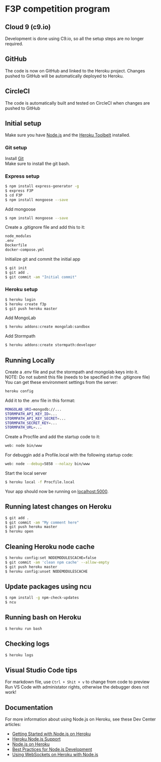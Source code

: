 # F3P competition program

## Cloud 9 (c9.io)
Development is done using C9.io, so all the setup steps are no longer required.

## GitHub
The code is now on GitHub and linked to the Heroku project. Changes pushed to GitHub will be automatically deployed to Heroku.

## CircleCI
The code is automatically built and tested on CircleCI when changes are pushed to GitHub

## Initial setup

Make sure you have [Node.js](http://nodejs.org/) and the [Heroku Toolbelt](https://toolbelt.heroku.com/) installed.

### Git setup  
Install [Git](http://git-scm.com/download/win)  
Make sure to install the git bash.

### Express setup

```sh
$ npm install express-generator -g
$ express F3P
$ cd F3P
$ npm install mongoose --save
```

Add mongoose  

```sh
$ npm install mongoose --save
```

Create a .gitignore file and add this to it:

```sh
node_modules
.env
Dockerfile
docker-compose.yml
```

Initialize git and commit the initial app

```sh
$ git init
$ git add .
$ git commit -am "Initial commit"
```

### Heroku setup

```sh
$ heroku login
$ heroku create f3p
$ git push heroku master
```

Add MongoLab
```sh
$ heroku addons:create mongolab:sandbox
```

Add Stormpath
```sh
$ heroku addons:create stormpath:developer
```

## Running Locally

Create a .env file and put the stormpath and mongolab keys into it.  
NOTE: Do not submit this file (needs to be specified in the .gitignore file)
You can get these environment settings from the server:
```sh
heroku config
```

Add it to the .env file in this format:

```sh
MONGOLAB_URI=mongodb://...
STORMPATH_API_KEY_ID=...
STORMPATH_API_KEY_SECRET=...
STORMPATH_SECRET_KEY=...
STORMPATH_URL=...
```

Create a Procfile and add the startup code to it:

```sh
web: node bin/www
```

For debuggin add a Profile.local with the following startup code:
```sh
web: node --debug=5858 --nolazy bin/www
```

Start the local server

```sh
$ heroku local -f Procfile.local
```

Your app should now be running on [localhost:5000](http://localhost:5000/).

## Running latest changes on Heroku

```sh
$ git add .
$ git commit -am "My comment here"
$ git push heroku master
$ heroku open
```

## Cleaning Heroku node cache
```sh
$ heroku config:set NODEMODULESCACHE=false
$ git commit -am 'clean npm cache' --allow-empty
$ git push heroku master
$ heroku config:unset NODEMODULESCACHE
```

## Update packages using ncu
```sh
$ npm install -g npm-check-updates
$ ncu
```

## Running bash on Heroku
```sh
$ heroku run bash
```

## Checking logs

```sh
$ heroku logs
```

## Visual Studio Code tips

For markdown file, use `Ctrl + Shit + v` to change from code to preview  
Run VS Code with administator rights, otherwise the debugger does not work!

## Documentation

For more information about using Node.js on Heroku, see these Dev Center articles:

- [Getting Started with Node.js on Heroku](https://devcenter.heroku.com/articles/getting-started-with-nodejs)
- [Heroku Node.js Support](https://devcenter.heroku.com/articles/nodejs-support)
- [Node.js on Heroku](https://devcenter.heroku.com/categories/nodejs)
- [Best Practices for Node.js Development](https://devcenter.heroku.com/articles/node-best-practices)
- [Using WebSockets on Heroku with Node.js](https://devcenter.heroku.com/articles/node-websockets)
